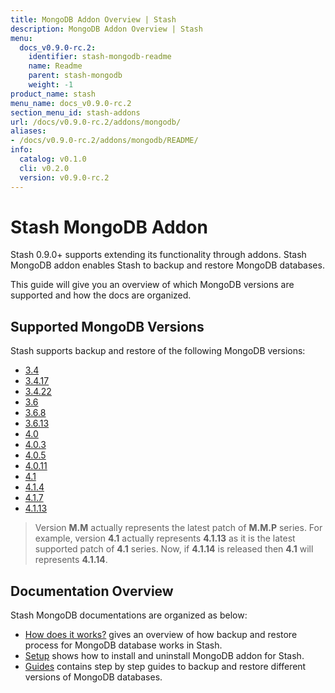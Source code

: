 ```yaml
---
title: MongoDB Addon Overview | Stash
description: MongoDB Addon Overview | Stash
menu:
  docs_v0.9.0-rc.2:
    identifier: stash-mongodb-readme
    name: Readme
    parent: stash-mongodb
    weight: -1
product_name: stash
menu_name: docs_v0.9.0-rc.2
section_menu_id: stash-addons
url: /docs/v0.9.0-rc.2/addons/mongodb/
aliases:
- /docs/v0.9.0-rc.2/addons/mongodb/README/
info:
  catalog: v0.1.0
  cli: v0.2.0
  version: v0.9.0-rc.2
---
```


# Stash MongoDB Addon

Stash 0.9.0+ supports extending its functionality through addons. Stash MongoDB addon enables Stash to backup and restore MongoDB databases.

This guide will give you an overview of which MongoDB versions are supported and how the docs are organized.

## Supported MongoDB Versions

Stash supports backup and restore of the following MongoDB versions:

- [3.4](/docs/v0.9.0-rc.2/addons/mongodb/guides/3.4/mongodb)
- [3.4.17](/docs/v0.9.0-rc.2/addons/mongodb/guides/3.4.17/mongodb)
- [3.4.22](/docs/v0.9.0-rc.2/addons/mongodb/guides/3.4.22/mongodb)
- [3.6](/docs/v0.9.0-rc.2/addons/mongodb/guides/3.6/mongodb)
- [3.6.8](/docs/v0.9.0-rc.2/addons/mongodb/guides/3.6.8/mongodb)
- [3.6.13](/docs/v0.9.0-rc.2/addons/mongodb/guides/3.6.13/mongodb)
- [4.0](/docs/v0.9.0-rc.2/addons/mongodb/guides/4.0/mongodb)
- [4.0.3](/docs/v0.9.0-rc.2/addons/mongodb/guides/4.0.3/mongodb)
- [4.0.5](/docs/v0.9.0-rc.2/addons/mongodb/guides/4.0.5/mongodb)
- [4.0.11](/docs/v0.9.0-rc.2/addons/mongodb/guides/4.0.11/mongodb)
- [4.1](/docs/v0.9.0-rc.2/addons/mongodb/guides/4.1/mongodb)
- [4.1.4](/docs/v0.9.0-rc.2/addons/mongodb/guides/4.1.4/mongodb)
- [4.1.7](/docs/v0.9.0-rc.2/addons/mongodb/guides/4.1.7/mongodb)
- [4.1.13](/docs/v0.9.0-rc.2/addons/mongodb/guides/4.1.13/mongodb)

>Version **M.M** actually represents the latest patch of **M.M.P** series. For example, version **4.1** actually represents **4.1.13** as it is the latest supported patch of **4.1** series. Now, if **4.1.14** is released then **4.1** will represents **4.1.14**.

## Documentation Overview

Stash MongoDB documentations are organized as below:

- [How does it works?](/docs/v0.9.0-rc.2/addons/mongodb/overview) gives an overview of how backup and restore process for MongoDB database works in Stash.
- [Setup](/docs/v0.9.0-rc.2/addons/mongodb/setup/install) shows how to install and uninstall MongoDB addon for Stash.
- [Guides](/docs/v0.9.0-rc.2/addons/mongodb/guides/3.6/mongodb) contains step by step guides to backup and restore different versions of MongoDB databases.
